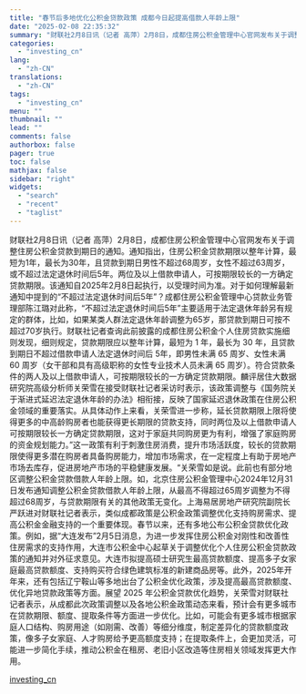 ```yaml
---
title: "春节后多地优化公积金贷款政策 成都今日起提高借款人年龄上限"
date: "2025-02-08 22:35:32"
summary: "财联社2月8日讯（记者 高萍）2月8日，成都住房公积金管理中心官网发布关于调整住房公积金贷款到期日..."
categories:
  - "investing_cn"
lang:
  - "zh-CN"
translations:
  - "zh-CN"
tags:
  - "investing_cn"
menu: ""
thumbnail: ""
lead: ""
comments: false
authorbox: false
pager: true
toc: false
mathjax: false
sidebar: "right"
widgets:
  - "search"
  - "recent"
  - "taglist"
---
```


财联社2月8日讯（记者 高萍）2月8日，成都住房公积金管理中心官网发布关于调整住房公积金贷款到期日的通知。通知指出，住房公积金贷款期限以整年计算，最短为1年，最长为30年，且贷款到期日男性不超过68周岁，女性不超过63周岁，或不超过法定退休时间后5年。两位及以上借款申请人，可按期限较长的一方确定贷款期限。该通知自2025年2月8日起执行，以受理时间为准。对于如何理解最新通知中提到的“不超过法定退休时间后5年”？成都住房公积金管理中心贷款业务管理部陈江璐对此称，“不超过法定退休时间后5年”主要适用于法定退休年龄另有规定的群体，比如，如果某类人群法定退休年龄调整为65岁，那贷款到期日可按不超过70岁执行。财联社记者查询此前披露的成都住房公积金个人住房贷款实施细则发现，细则规定，贷款期限应以整年计算，最短为 1 年，最长为 30 年，且贷款到期日不超过借款申请人法定退休时间后 5年，即男性未满 65 周岁、女性未满 60 周岁（女干部和具有高级职称的女性专业技术人员未满 65 周岁）。符合贷款条件的两人及以上借款申请人，可按期限较长的一方确定贷款期限。麟评居住大数据研究院高级分析师关荣雪在接受财联社记者采访时表示，该政策调整与《国务院关于渐进式延迟法定退休年龄的办法》相衔接，反映了国家延迟退休政策在住房公积金领域的重要落实。从具体动作上来看，关荣雪进一步称，延长贷款期限上限将使得更多的中高龄购房者也能获得更长期限的贷款支持，同时两位及以上借款申请人可按期限较长一方确定贷款期限，这对于家庭共同购房更为有利，增强了家庭购房的资金规划能力。”这一政策有利于刺激住房消费，提升市场活跃度，较长的贷款期限使得更多潜在购房者具备购房能力，增加市场需求，在一定程度上有助于房地产市场去库存，促进房地产市场的平稳健康发展。“关荣雪如是说。此前也有部分地区调整公积金贷款借款人年龄上限。如，北京住房公积金管理中心2024年12月31日发布通知调整公积金贷款借款人年龄上限，从最高不得超过65周岁调整为不得超过68周岁，与贷款期限有关的其他政策无变化。上海易居房地产研究院副院长严跃进对财联社记者表示，类似成都政策是公积金政策调整优化支持购房需求、提高公积金金融支持的一个重要体现。春节以来，还有多地公布公积金贷款优化政策。例如，据“大连发布”2月5日消息，为进一步发挥住房公积金对刚性和改善性住房需求的支持作用，大连市公积金中心起草关于调整优化个人住房公积金贷款政策的通知并对外征求意见。大连市拟提高硕士研究生最高贷款额度、提高多子女家庭最高贷款额度、支持购买符合绿色建筑标准的新建商品房等。此外，2025年开年来，还有包括辽宁鞍山等多地出台了公积金优化政策，涉及提高最高贷款额度、优化异地贷款政策等方面。展望 2025 年公积金贷款优化趋势，关荣雪对财联社记者表示，从成都此次政策调整以及各地公积金政策动态来看，预计会有更多城市在贷款期限、额度、提取条件等方面进一步优化。比如，可能会有更多城市根据家庭人口结构、购房用途（如刚需、改善）等细分维度，制定差异化的贷款额度政策，像多子女家庭、人才购房给予更高额度支持；在提取条件上，会更加灵活，可能进一步简化手续，推动公积金在租房、老旧小区改造等住房相关领域发挥更大作用。

[investing_cn](https://cn.investing.com/news/stock-market-news/article-2663300)
